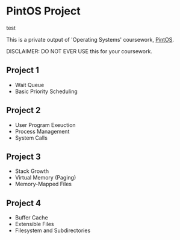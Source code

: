 PintOS Project
==============

test

This is a private output of 'Operating Systems' coursework, [PintOS][pintos].

DISCLAIMER: DO NOT EVER USE this for your coursework.

[pintos]: http://web.stanford.edu/class/cs140/projects/pintos/pintos.html

## Project 1

- Wait Queue
- Basic Priority Scheduling

## Project 2

- User Program Exeuction
- Process Management
- System Calls

## Project 3

- Stack Growth
- Virtual Memory (Paging)
- Memory-Mapped Files

## Project 4

- Buffer Cache
- Extensible Files
- Filesystem and Subdirectories
